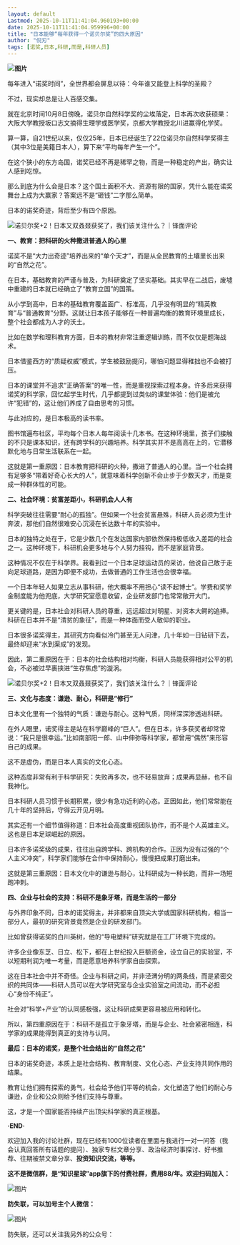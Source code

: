 ```yaml
---
layout: default
Lastmod: 2025-10-11T11:41:04.960193+00:00
date: 2025-10-11T11:41:04.959996+00:00
title: "日本能够“每年获得一个诺贝尔奖”的四大原因"
author: "倪刃"
tags: [诺奖,日本,科研,而是,科研人员]
---
```


******![图片](https://images.weserv.nl/?url=https%3A//mmbiz.qpic.cn/sz_mmbiz_png/dcwB3NDc1h1DcGX2mqogbqsiczF2Ke36qdfVIdmGyK4DlI7GUTial0c2w9WfJ59UD0iccXoEPsvIgIPvibiajWVpqkw/0%3Fwx_fmt%3Dpng%26from%3Dappmsg)******

每年进入“诺奖时间”，全世界都会屏息以待：今年谁又能登上科学的圣殿？

不过，现实却总是让人百感交集。

就在北京时间10月8日傍晚，诺贝尔自然科学奖的尘埃落定，日本再次收获硕果：大阪大学教授坂口志文摘得生理学或医学奖，京都大学教授北川进赢得化学奖。

算一算，自21世纪以来，仅仅25年，日本已经诞生了22位诺贝尔自然科学奖得主（其中3位是美籍日本人），算下来“平均每年产生一个”。

在这个狭小的东方岛国，诺奖已经不再是稀罕之物，而是一种稳定的产出，确实让人感到吃惊。

那么到底为什么会是日本？这个国土面积不大、资源有限的国家，凭什么能在诺奖舞台上成为大赢家？答案远不是“砸钱”二字那么简单。

日本的诺奖奇迹，背后至少有四个原因。

![诺贝尔奖+2！日本又双叒叕获奖了，我们该关注什么？｜锋面评论](https://images.weserv.nl/?url=https%3A//mmbiz.qpic.cn/sz_mmbiz_jpg/ZJSah5s2ALud5XhGs5zCxUIme9CtCQwSGUAgqKkO9QqWympPLuLgNFKhRicGHdjR5hO9WCBzAj16IYD2uvbBXaQ/640%3Fwx_fmt%3Djpeg%26from%3Dappmsg)

**一、教育：把科研的火种撒进普通人的心里**

诺奖不是“大力出奇迹”培养出来的“单个天才”，而是从全民教育的土壤里长出来的“自然之花”。

在日本，基础教育的严谨与普及，为科研奠定了坚实基础。其实早在二战后，废墟中重建的日本就已经确立了“教育立国”的国策。

从小学到高中，日本的基础教育覆盖面广、标准高，几乎没有明显的“精英教育”与“普通教育”分野。这就让日本孩子能够在一种普遍均衡的教育环境里成长，整个社会都成为人才的沃土。

比如在数学和理科教育方面，日本的教材非常注重逻辑训练，而不仅仅是题海战术。

日本借鉴西方的“质疑权威”模式，学生被鼓励提问，哪怕问题显得稚拙也不会被打压。

日本的课堂并不追求“正确答案”的唯一性，而是重视探索过程本身。许多后来获得诺奖的科学家，回忆起学生时代，几乎都提到过类似的课堂体验：他们是被允许“犯错”的，这让他们养成了自由思考的习惯。

与此对应的，是日本极高的读书率。

图书馆遍布社区，平均每个日本人每年阅读十几本书。在这种环境里，孩子们接触的不只是课本知识，还有跨学科的兴趣培养。科学其实并不是高高在上的，它潜移默化地与日常生活联系在一起。

这就是第一重原因：日本教育把科研的火种，撒进了普通人的心里。当一个社会拥有足够多“带着好奇心长大的人”，就意味着科学创新不会止步于少数天才，而是变成一种群体性的可能。

**二、社会环境：贫富差距小，科研机会人人有**

科学突破往往需要“耐心的孤独”。但如果一个社会贫富悬殊，科研人员必须为生计奔波，那他们自然很难安心沉浸在长达数十年的实验中。

日本的独特之处在于，它是少数几个在发达国家内部依然保持极低收入差距的社会之一。这种环境下，科研机会更多地与个人努力挂钩，而不是家庭背景。

这种情况不仅在于科学界。我看到过一个日本足球运动员的采访，他说自己敢于走向足球道路，是因为即便不成功，去做普通的工作生活也会很幸福。

一个日本年轻人如果立志从事科研，他大概率不用担心“读不起博士”。学费和奖学金制度能为他兜底，大学研究室愿意收留，企业研发部门也常常敞开大门。

更关键的是，日本社会对科研人员的尊重，远远超过对明星、对资本大鳄的追捧。科研在日本并不是“清贫的象征”，而是一种体面而受人敬仰的职业。

日本很多诺奖得主，其研究方向看似冷门甚至无人问津，几十年如一日钻研下去，最终却迎来“水到渠成”的发现。

因此，第二重原因在于：日本的社会结构相对均衡，科研人员能获得相对公平的机会，不必被过早裹挟进“生存焦虑”的漩涡。

![诺贝尔奖+2！日本又双叒叕获奖了，我们该关注什么？｜锋面评论](https://images.weserv.nl/?url=https%3A//mmbiz.qpic.cn/sz_mmbiz_jpg/ZJSah5s2ALud5XhGs5zCxUIme9CtCQwSqylM5xibBiayrhlaUI8ZO7HSy5wqO8lqpEFHq0PjxibHpsaoezxmQLOBg/640%3Fwx_fmt%3Djpeg%26from%3Dappmsg)

**三、文化与态度：谦逊、耐心，科研是“修行”**

日本文化里有一个独特的气质：谦逊与耐心。这种气质，同样深深渗透进科研。

在外人眼里，诺奖得主是站在科学巅峰的“巨人”。但在日本，许多获奖者却常常说：“我只是很幸运。”比如南部阳一郎、山中伸弥等科学家，都曾用“偶然”来形容自己的成果。

这不是虚伪，而是日本人真实的文化心态。

这种态度非常有利于科学研究：失败再多次，也不轻易放弃；成果再显赫，也不自我神化。

日本科研人员习惯于长期积累，很少有急功近利的心态。正因如此，他们常常能在几十年的坚持后，守得云开见月明。

其实还有一个细节值得称道：日本社会高度重视团队协作，而不是个人英雄主义。这也是日本足球崛起的原因。

日本许多诺奖级的成果，往往出自跨学科、跨机构的合作。正因为没有过强的“个人主义冲突”，科学家们能够在合作中保持耐心，慢慢把成果打磨出来。

这就是第三重原因：日本文化中的谦逊与耐心，让科研成为一种长跑，而非一场短跑冲刺。

**四、企业与社会的支持：科研不是象牙塔，而是生活的一部分**

与外界印象不同，日本的诺奖得主，并非都来自顶尖大学或国家科研机构，相当一部分人，最初的研究背景竟然是企业的研发部门。

比如曾获得诺奖的白川英树，他的“导电塑料”研究就是在工厂环境下完成的。

许多企业像东芝、日立、松下，都在上世纪投入巨额资金，设立自己的实验室，不以短期利润为唯一考量，而是愿意培养科学家自由探索。

这在日本社会中并不奇怪。企业与科研之间，并非泾渭分明的两条线，而是紧密交织的共同体——科研人员可以在大学研究室与企业实验室之间流动，而不必担心“身份不纯正”。

社会对“科学+产业”的认同感极强，这让科研成果更容易被应用和转化。

所以，第四重原因在于：科研不是孤立于象牙塔，而是与企业、社会紧密相连，科学家的成果能得到真正的支持与认同。

**最后：日本的诺奖，是整个社会结出的“自然之花”**

日本的诺奖奇迹，本质上是社会结构、教育制度、文化心态、产业支持共同作用的结果。

教育让他们拥有探索的勇气，社会给予他们平等的机会，文化塑造了他们的耐心与谦逊，企业和公众则给予他们支持与尊重。

这，才是一个国家能否持续产出顶尖科学家的真正根基。

**·END·**

欢迎加入我的讨论社群，现在已经有1000位读者在里面与我进行一对一问答（我会认真回答所有话题的提问）、独家专栏文章分享、政治经济时事探讨、好书推荐、往期被禁文章分享、**投资知识交流，等等。**

**这不是微信群，是“知识星球”app旗下的付费社群，费用88/年。欢迎扫码加入：**

![图片](https://images.weserv.nl/?url=https%3A//mmbiz.qpic.cn/mmbiz_jpg/abZNzHMbb0LfHDRFP42FXLzsSs8X6WmD4ib7yl7rFlKKzEPmY746OPfuvwyEHu8Dab7jWn3mqaW5xvjOhG2psAQ/640%3Fwx_fmt%3Djpeg%26wxfrom%3D5%26wx_lazy%3D1%26randomid%3Dlpvlbtbp%26tp%3Dwebp%23imgIndex%3D2)

**防失联，可以加号主个人微信：**

![图片](https://images.weserv.nl/?url=https%3A//mmbiz.qpic.cn/mmbiz_jpg/abZNzHMbb0LfHDRFP42FXLzsSs8X6WmD6ibMDLuFmY2ZMr2dmxUcwUpqskszrxJwb8qgx0BFtqF5eF8qg8j6n3Q/640%3Fwx_fmt%3Djpeg%26wxfrom%3D5%26wx_lazy%3D1%26randomid%3Dutrue5zm%26tp%3Dwebp%23imgIndex%3D3)

防失联，还可以关注我另外的公众号：


